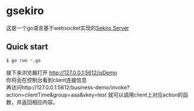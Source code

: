 # gsekiro

这是一个go语言基于websocket实现的[Sekiro Server](https://github.com/virjar/sekiro)


## Quick start
```bash
$ go run *.go
```
接下来浏览器打开 http://127.0.0.1:5612/jsDemo  
你将会在控制台看到client连接信息  
再访问http://127.0.0.1:5612/business-demo/invoke?action=clientTime&group=aaa&vkey=test
就可以调用client上对应action的函数，并返回相应内容。
